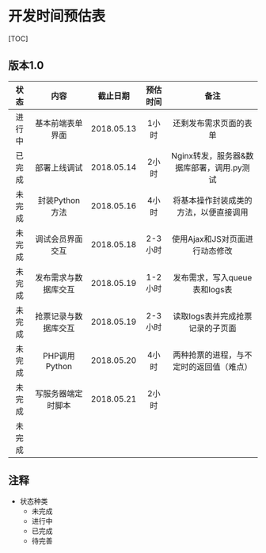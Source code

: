 # 开发时间预估表

[TOC]

## 版本1.0

|  状态  |     内容      |    截止日期    | 预估时间  |            备注             |
| :--: | :---------: | :--------: | :---: | :-----------------------: |
| 进行中  |  基本前端表单界面   | 2018.05.13 |  1小时  |        还剩发布需求页面的表单        |
| 已完成  |   部署上线调试    | 2018.05.14 |  2小时  | Nginx转发，服务器&数据库部署，调用.py测试 |
| 未完成  | 封装Python方法  | 2018.05.16 |  4小时  |    将基本操作封装成类的方法，以便直接调用    |
| 未完成  |  调试会员界面交互   | 2018.05.18 | 2-3小时 |    使用Ajax和JS对页面进行动态修改     |
| 未完成  | 发布需求与数据库交互  | 2018.05.19 | 1-2小时 |    发布需求，写入queue表和logs表    |
| 未完成  | 抢票记录与数据库交互  | 2018.05.19 | 2-3小时 |    读取logs表并完成抢票记录的子页面     |
| 未完成  | PHP调用Python | 2018.05.20 |  4小时  |   两种抢票的进程，与不定时的返回值（难点）    |
| 未完成  |  写服务器端定时脚本  | 2018.05.21 |  2小时  |                           |
| 未完成  |             |            |       |                           |

## 注释

- 状态种类
  - 未完成
  - 进行中
  - 已完成
  - 待完善